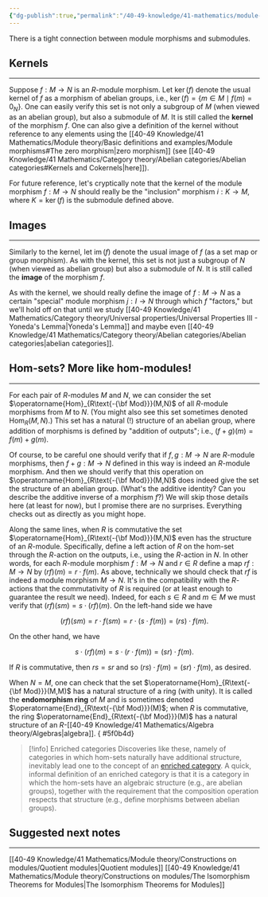 ```yaml
---
{"dg-publish":true,"permalink":"/40-49-knowledge/41-mathematics/module-theory/basic-definitions-and-examples/module-morphisms-and-submodules/","tags":["module_theory"],"updated":"2025-10-08T10:43:24-07:00"}
---
```


There is a tight connection between module morphisms and submodules.

## Kernels
---

Suppose $f:M\to N$ is an $R$-module morphism. Let $\operatorname{ker}(f)$ denote the usual kernel of $f$  as a morphism of abelian groups, i.e., $\operatorname{ker}(f)=\{m\in M\mid f(m)=0_N\}$. One can easily verify this set is not only a subgroup of $M$ (when viewed as an abelian group), but also a submodule of $M$. It is still called the **kernel** of the morphism $f$. One can also give a definition of the kernel without reference to any elements using the [[40-49 Knowledge/41 Mathematics/Module theory/Basic definitions and examples/Module morphisms#The zero morphism\|zero morphism]] (see [[40-49 Knowledge/41 Mathematics/Category theory/Abelian categories/Abelian categories#Kernels and Cokernels\|here]]).

For future reference, let's cryptically note that the kernel of the module morphism $f:M\to N$ should really be the "inclusion" morphism $i:K\to M$, where $K=\ker(f)$ is the submodule defined above.

## Images
---

Similarly to the kernel, let $\operatorname{im}(f)$ denote the usual image of $f$ (as a set map or group morphism). As with the kernel, this set is not just a subgroup of $N$ (when viewed as abelian group) but also a submodule of $N$. It is still called the **image** of the morphism $f$.

As with the kernel, we should really define the image of $f:M\to N$ as a certain "special" module morphism $j:I\to N$ through which $f$ "factors," but we'll hold off on that until we study [[40-49 Knowledge/41 Mathematics/Category theory/Universal properties/Universal Properties III - Yoneda's Lemma\|Yoneda's Lemma]] and maybe even [[40-49 Knowledge/41 Mathematics/Category theory/Abelian categories/Abelian categories\|abelian categories]].

## Hom-sets? More like hom-modules!
---

For each pair of $R$-modules $M$ and $N$, we can consider the set $\operatorname{Hom}_{R\text{-{\bf Mod}}}(M,N)$ of all $R$-module morphisms from $M$ to $N$. (You might also see this set sometimes denoted $\operatorname{Hom}_R(M,N)$.) This set has a natural (!) structure of an abelian group, where addition of morphisms is defined by "addition of outputs"; i.e., $(f+g)(m)=f(m)+g(m)$.

Of course, to be careful one should verify that if $f,g:M\to N$ are $R$-module morphisms, then $f+g:M\to N$ defined in this way is indeed an $R$-module morphism. And then we should verify that this operation on $\operatorname{Hom}_{R\text{-{\bf Mod}}}(M,N)$ does indeed give the set the structure of an abelian group. (What's the additive identity? Can you describe the additive inverse of a morphism $f$?) We will skip those details here (at least for now), but I promise there are no surprises. Everything checks out as directly as you might hope.

Along the same lines, when $R$ is commutative the set $\operatorname{Hom}_{R\text{-{\bf Mod}}}(M,N)$ even has the structure of an $R$-module. Specifically, define a left action of $R$ on the hom-set through the $R$-action on the outputs, i.e., using the $R$-action in $N$. In other words, for each $R$-module morphism $f:M\to N$ and $r\in R$ define a map $rf:M\to N$ by $(rf)(m)=r\cdot f(m)$. As above, technically we should check that $rf$ is indeed a module morphism $M\to N$. It's in the compatibility with the $R$-actions that the commutativity of $R$ is required (or at least enough to guarantee the result we need). Indeed, for each $s\in R$ and $m\in M$ we must verify that $(rf)(sm)=s\cdot (rf)(m)$. On the left-hand side we have

$$(rf)(sm) = r\cdot f(sm) = r\cdot (s\cdot f(m)) = (rs)\cdot f(m).$$

On the other hand, we have

$$s\cdot (rf)(m) = s\cdot (r\cdot f(m)) = (sr)\cdot f(m).$$

If $R$ is commutative, then $rs=sr$ and so $(rs)\cdot f(m)=(sr)\cdot f(m)$, as desired.

When $N=M$, one can check that the set $\operatorname{Hom}_{R\text{-{\bf Mod}}}(M,M)$ has a natural structure of a ring (with unity). It is called the **endomorphism ring** of $M$ and is sometimes denoted $\operatorname{End}_{R\text{-{\bf Mod}}}(M)$; when $R$ is commutative, the ring $\operatorname{End}_{R\text{-{\bf Mod}}}(M)$ has a natural structure of an $R$-[[40-49 Knowledge/41 Mathematics/Algebra theory/Algebras\|algebra]].
{ #5f0b4d}


> [!info] Enriched categories
> Discoveries like these, namely of categories in which hom-sets naturally have additional structure, inevitably lead one to the concept of an [enriched category](https://en.wikipedia.org/wiki/Enriched_category). A quick, informal definition of an enriched category is that it is a category in which the hom-sets have an algebraic structure (e.g., are abelian groups), together with the requirement that the composition operation respects that structure (e.g., define morphisms between abelian groups).

## Suggested next notes
---

[[40-49 Knowledge/41 Mathematics/Module theory/Constructions on modules/Quotient modules\|Quotient modules]]
[[40-49 Knowledge/41 Mathematics/Module theory/Constructions on modules/The Isomorphism Theorems for Modules\|The Isomorphism Theorems for Modules]]